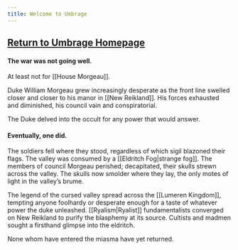 ```yaml
---
title: Welcome to Umbrage
---
```

## [Return to Umbrage Homepage](https://umbrage.world)

#### The war was not going well.

At least not for [[House Morgeau]].

Duke William Morgeau grew increasingly desperate as the front line swelled closer and closer to his manor in [[New Reikland]]. His forces exhausted and diminished, his council vain and conspiratorial.

The Duke delved into the occult for any power that would answer.

#### Eventually, one did.

The soldiers fell where they stood, regardless of which sigil blazoned their flags. The valley was consumed by a [[Eldritch Fog|strange fog]]. The members of council Morgeau perished; decapitated, their skulls strewn across the valley. The skulls now smolder where they lay, the only motes of light in the valley’s brume.

The legend of the cursed valley spread across the [[Lumeren Kingdom]], tempting anyone foolhardy or desperate enough for a taste of whatever power the duke unleashed. [[Ryalism|Ryalist]] fundamentalists converged on New Reikland to purify the blasphemy at its source. Cultists and madmen sought a firsthand glimpse into the eldritch.

None whom have entered the miasma have yet returned.